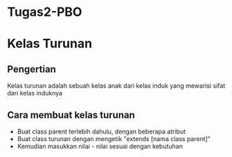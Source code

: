 # Tugas2-PBO
# Kelas Turunan

## Pengertian

Kelas turunan adalah sebuah kelas anak dari kelas induk yang mewarisi sifat dari kelas induknya

## Cara membuat kelas turunan

* Buat class parent terlebih dahulu, dengan beberapa atribut
* Buat class turunan dengan mengetik "extends [nama class parent]"
* Kemudian masukkan nilai - nilai sesuai dengan kebutuhan
